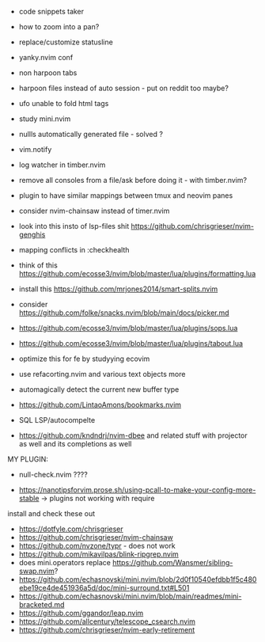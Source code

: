 - code snippets taker
- how to zoom into a pan?
- replace/customize statusline
- yanky.nvim conf
- non harpoon tabs
- harpoon files instead of auto session - put on reddit too maybe?
- ufo unable to fold html tags
- study mini.nvim
- nullls automatically generated file - solved ?
- vim.notify
- log watcher in timber.nvim
- remove all consoles from a file/ask before doing it - with timber.nvim?
- plugin to have similar mappings between tmux and neovim panes
- consider nvim-chainsaw instead of timer.nvim
- look into this insto of lsp-files shit https://github.com/chrisgrieser/nvim-genghis
- mapping conflicts in :checkhealth
- think of this https://github.com/ecosse3/nvim/blob/master/lua/plugins/formatting.lua
- install this https://github.com/mrjones2014/smart-splits.nvim
- consider https://github.com/folke/snacks.nvim/blob/main/docs/picker.md
- https://github.com/ecosse3/nvim/blob/master/lua/plugins/sops.lua
- https://github.com/ecosse3/nvim/blob/master/lua/plugins/tabout.lua
- optimize this for fe by studyying ecovim
- use refacorting.nvim and various text objects more
- automagically detect the current new buffer type
- https://github.com/LintaoAmons/bookmarks.nvim
- SQL LSP/autocompelte

- https://github.com/kndndrj/nvim-dbee and related stuff with projector as well and its completions as well

MY PLUGIN:
- null-check.nvim ????

<!-- articles -->
- https://nanotipsforvim.prose.sh/using-pcall-to-make-your-config-more-stable -> plugins not working with require

install and check these out
- https://dotfyle.com/chrisgrieser
- https://github.com/chrisgrieser/nvim-chainsaw
- https://github.com/nvzone/typr - does not work
- https://github.com/mikavilpas/blink-ripgrep.nvim
- does mini.operators replace https://github.com/Wansmer/sibling-swap.nvim?
- https://github.com/echasnovski/mini.nvim/blob/2d0f10540efdbb1f5c480ebe19ce4de451936a5d/doc/mini-surround.txt#L501
- https://github.com/echasnovski/mini.nvim/blob/main/readmes/mini-bracketed.md
- https://github.com/ggandor/leap.nvim
- https://github.com/allcentury/telescope_csearch.nvim
- https://github.com/chrisgrieser/nvim-early-retirement
